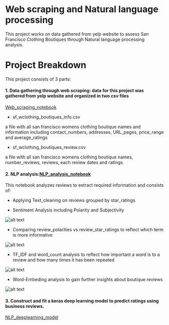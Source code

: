 # Web scraping and Natural language processing

This project works on data gathered from yelp website to assess San Francisco Clothing Boutiques through Natural language processing analysis.


# Project Breakdown

This project consists of 3 parts:


#### 1. Data gathering through web scraping: data for this project was gathered from yelp website and organized in two csv files

[Web_scraping_notebook](https://github.com/FarnazG/project006/blob/master/Web_Scraping_notebook.ipynb)

* sf_wclothing_boutiques_info.csv

a file with all san francisco womens clothing boutique names and information including contact_numbers, addresses, URL_pages, price_range and average_ratings

* sf_wclothing_boutiques_review.csv

a file with all san francisco womens clothing boutique names, number_reviews, reviews, each review dates and ratings.



#### 2. NLP analysis:[NLP_analysis_notebook](https://github.com/FarnazG/project006/blob/master/NLP_Analysis_notebook.ipynb)

This notebook analyzes reviews to extract required information and consists of:

* Applying Text_cleaning on reviews grouped by star_ratings

* Sentiment Analysis including Polarity and Subjectivity

![alt text](https://github.com/FarnazG/project006/blob/master/images/display_polarity_over_time_for_each_specific_boutique.png)

* Comparing review_polarities vs review_star_ratings to reflect which term is more informative

![alt text](https://github.com/FarnazG/project006/blob/master/images/compare_review_polarity_vs_review_star_ratings.png)

* TF_IDF and word_count analysis to reflect how important a word is to a review and how many times it has been repeated

![alt text](https://github.com/FarnazG/project006/blob/master/images/most_important_words_in_store_reviews.png)

* Word-Embeding analysis to gain further insights about boutique reviews

![alt text](https://github.com/FarnazG/project006/blob/master/images/word_embedding.png)



#### 3. Construct and fit a keras deep learning model to predict ratings using business reviews.

[NLP_deeplearning_model](https://github.com/FarnazG/project006/blob/master/NLP_Deeplearning_model.ipynb)
